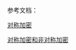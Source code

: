 参考文档：

[对称加密](https://yq.aliyun.com/articles/18433?spm=5176.10695662.1996646101.searchclickresult.958a4db8z2ajIV)

[对称加密和非对称加密](https://yq.aliyun.com/articles/228316?spm=5176.10695662.1996646101.searchclickresult.958a4db8z2ajIV)

